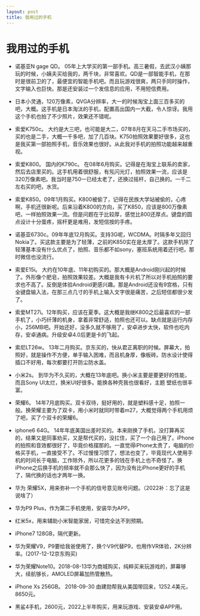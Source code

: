 ```yaml
---
layout: post
title: 我用过的手机
---
```

# 我用过的手机

  * 诺基亚N gage QD。 05年上大学买的第一部手机。高三暑假，去武汉小姨那玩的时候，小姨夫买给我的，两千块，非常喜欢。QD是一部智能手机，在那时是很前卫的了，最便宜的智能手机吧。而且玩游戏很爽，两只手同时操作，文字输入也巨快。那是还安装过一个发信息的应用，不用短信费用。

  * 日本小灵通，120万像素，QVGA分辨率，大一的时候淘宝上面三百多买的吧，大概。这手机是日本淘汰的手机，配置高出国内一大截，令人惊讶。我用这个手机也拍了不少照片，效果还不错呢。

  * 索爱K750c。 大约是大三吧，也可能是大二，07年8月在天马二手市场买的，买的也是二手，大概一千多吧，加了几百块。K750拍照效果要好很多，这也是我买第一部拍照手机，音乐效果也很好。从此我对手机的拍照功能越来越重视。
  * 索爱K800。 国内的K790c。 在08年6月购买。记得是在淘宝上联系的卖家，然后去店里买的。这手机用着很舒服，有氖闪光灯，拍照效果一流，应该是320万像素吧。我当时是750一已经太老了，还换过摇杆，自己换的。一千二左右买的吧，水货。
  * 索爱K850。09年1月购买。K800被偷了，记得在民族大学站被偷的，心疼啊，手机还很新呢。后来沿着K800的方向，买了K850，应该是800万像素吧，一样拍照效果一流。但是问题在于比较厚，感觉比800还厚点。键盘的圆点设计十分蛋疼，摇杆更是难用，发短信按的手疼。

  * 诺基亚6730c。09年年底12月购买。支持3G呢，WCDMA。时隔多年又回归Nokia了。买这款主要是为了轻薄，之前的K850实在是太厚了。这款手机除了轻薄基本没有什么优点了，拍照、音乐都不如sony，塞班系统用着还行吧，那时微信也没流行。

  * 索爱E15i。 大约在10年底、11年初购买的。那大概是Android刚兴起的时候了。外形像个肥皂，拍照效果较差。大概是我有卡片机了所以对手机拍照的要求也不高了。反倒是体验Android更感兴趣。那是Android还没有9宫格，只有全键盘输入法，在那三点几寸的手机上输入文字很是痛苦，之后短信都很少发了。
  * 索爱MT27i。12年购买，应该在夏季。这大概是我继K800之后最喜欢的一部手机了，小巧纤薄的机身，拿着非常舒适，拍照也还可以。缺点就是运行内存小，256MB吧。开始还好，没多久就不够用了，安卓进步太快，软件也吃内存，安卓通病。升级安卓4.0后更是卡的飞起。
  * 索尼LT26w。 13年二月购买。京东买的，快从君正离职的时候。屏幕大，拍照好，就是操作不方便，单手输入困难，而且机身厚，像板砖。防水设计使得插口不好用，每次都要打开防尘防水盖。

  * 小米2s。 到华为不久买的，大概在13年底吧。换小米主要是要更好的性能，而且Sony UI太烂，换米UI好很多。能换各种壳我也很看好，主题 壁纸也很丰富。
  * 荣耀6。 14年7月底购买。双卡双待，挺好用的，就是塑料感十足，拍照一般。换荣耀主要为了双卡，用小米时就同时带着m27，大概觉得两个手机用烦了吧，买了个双卡的荣耀6。

  * iphone6 64G。 14年年底美国出差时买的。本来刚换了手机，没打算再买的，结果又是同事劝买，又是帮代买的，没扛住，买了一个自己用了。iPhone的拍照和音效都很好了，毕竟价格摆那的。一直觉得iPhone太贵了，电脑的价格买手机，一直接受不了。不过慢慢习惯了，想法也变了，毕竟现代人使用手机的时间长于电脑，工作除外，所以花更多的钱在手机上也不奇怪了。换iPhone之后换手机的频率就不会那么快了，因为没有比iPhone更好的手机了，隔代换的话也才两年一换。

  * 华为 荣耀5X，用来弥补一个手机的信号意见账号问题。（2022补：忘了这是说啥了）
  * 华为P9 Plus，作为第二手机使用，安装华为APP。
  * 红米5x，用来辅助小米智能家居，可惜完全达不到预期。

  * iPhone7 128GB，隔代更新。

  * 华为荣耀V9，P9要给我爸使用了，换个V9代替P9，也用作VR体验，2K分辨率。(2017-12-12京东购买)
  * 华为荣耀Note10。2018-08-13华为商城购买，纯粹买来玩游戏的，屏幕够大，续航够长，AMOLED屏幕加热管散热。

  * iPhone Xs 256GB。 2018-09-30 由建勋帮我从美国带回来，1252.4美元，8650元。

  * 黑鲨4手机，2600元，2022上半年购买，用来玩游戏、安装安卓APP用。
